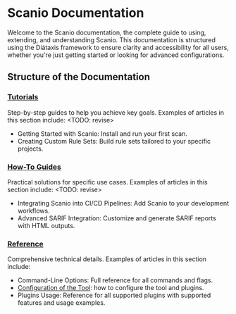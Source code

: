 # Scanio Documentation

Welcome to the Scanio documentation, the complete guide to using, extending, and understanding Scanio. This documentation is structured using the Diátaxis framework to ensure clarity and accessibility for all users, whether you're just getting started or looking for advanced configurations.

## Structure of the Documentation
### [Tutorials](/docs/tutorials/README.md)
Step-by-step guides to help you achieve key goals. Examples of articles in this section include:
<TODO: revise>
- Getting Started with Scanio[](): Install and run your first scan.
- Creating Custom Rule Sets[](): Build rule sets tailored to your specific projects.

### [How-To Guides](/docs/how-to/README.md)
Practical solutions for specific use cases. Examples of articles in this section include:
<TODO: revise>
- Integrating Scanio into CI/CD Pipelines: Add Scanio to your development workflows.
- Advanced SARIF Integration: Customize and generate SARIF reports with HTML outputs.

<!-- ### [Explanations](/docs/explanations/README.md)
Detailed insights into how and why Scanio works. Examples of articles in this section include:
<TODO: revise>
- How Scanio Works: Explore the architecture and interaction between components.
- Understanding Rule Sets: Learn how to craft and use rule sets effectively. -->

### [Reference](/docs/reference/README.md)
Comprehensive technical details. Examples of articles in this section include:
- Command-Line Options: Full reference for all commands and flags.
- [Configuration of the Tool](reference/configuration.md): how to configure the tool and plugins. 
- Plugins Usage: Reference for all supported plugins with supported features and usage examples.

<!-- ## Getting Help
<TODO: revise>
If you encounter issues or have questions, consider the following resources:
- FAQs: Check our Frequently Asked Questions section for quick answers.
- Issue Tracker: Report bugs or suggest features on our GitHub Issues page  -->

<!-- ## Contribution
<TODO: write contributors guide>
We welcome contributions to improve Scanio documentation. Please see our Contributing Guide for details on how to get involved. -->

